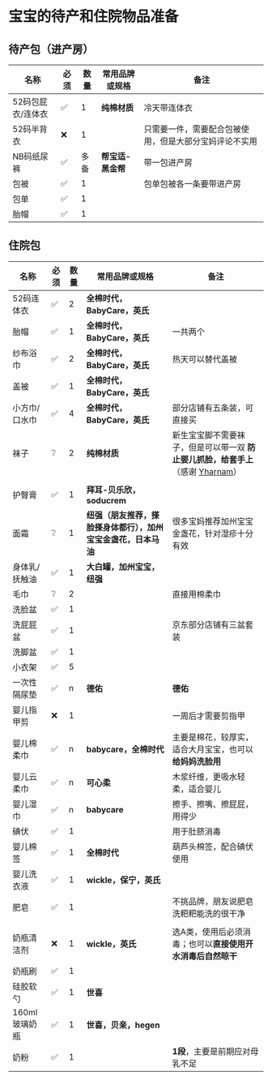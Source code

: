 <script setup>
import ScrollView from '../components/ScrollView.vue'
</script>
# 宝宝的待产和住院物品准备

## 待产包（进产房）

<ScrollView>

| **名称**        | **必须** | **数量** | **常用品牌或规格** | **备注**                                               |
| ----------------- | -------- | -------- | ------------------------------------------------------ | ------------------------------------------------------ |
| 52码包屁衣/连体衣 | ✅        | 1        | **纯棉材质** | 冷天带连体衣                        |
| 52码半背衣        | ❌        | 1        |         | 只需要一件，需要配合包被使用，但是大部分宝妈评论不实用 |
| NB码纸尿裤        | ✅        | 多备     | **帮宝适-黑金帮** | 带一包进产房                        |
| 包被              | ✅        | 1        |         | 包单包被各一条要带进产房                               |
| 包单              | ✅        | 1        |         |                                                        |
| 胎帽              | ✅        | 1        |         |                                                        |

## 住院包

| **名称**   | **必须** | **数量** | **常用品牌或规格** | **备注**                                             |
| ------------ | ---- | ---------------------------------------------------- | ---------------------------------------------------- | ---------------------------------------------------- |
| 52码连体衣 | ✅    | 2 | **全棉时代，BabyCare，英氏** |                              |
| 胎帽 | ✅ | 1 | **全棉时代，BabyCare，英氏** | 一共两个 |
| 纱布浴巾     | ✅    | 2   | **全棉时代，BabyCare，英氏** | 热天可以替代盖被                                             |
| 盖被         | ✅    | 1   | **全棉时代，BabyCare，英氏** |                                                      |
| 小方巾/口水巾 | ✅    | 4   | **全棉时代，BabyCare，英氏** | 部分店铺有五条装，可直接买 |
| 袜子     |   ❔    | 2 | **纯棉材质** | 新生宝宝脚不需要袜子，但是可以带一双 **防止婴儿抓脸，给套手上**（感谢 [Yharnam](https://juejin.cn/user/166781500525533)） |
|  |  |  |  | |
| 护臀膏       | ✅    | 1   | **拜耳-贝乐欣，soducrem** |                                       |
| 面霜     | ❔ | 1 | **纽强（朋友推荐，搽脸搽身体都行），加州宝宝金盏花，日本马油** | 很多宝妈推荐加州宝宝金盏花，针对湿疹十分有效                 |
| 身体乳/抚触油 | ✅ | 1 | **大白罐，加州宝宝，纽强** |                                                              |
| 毛巾         | ❔   | 2  |   | 直接用棉柔巾 |
| 洗脸盆       | ✅    | 1   |    |                                                      |
| 洗屁屁盆     | ✅    | 1   |    | 京东部分店铺有三盆套装 |
| 洗脚盆 | ✅ | 1 | | |
| 小衣架       | ✅    | 5  |   |                                                      |
| 一次性隔尿垫 | ✅    | n  | **德佑** | **德佑**                                             |
| 婴儿指甲剪   | ❌    | 1 |     | 一周后才需要剪指甲                                   |
| 婴儿棉柔巾   | ✅   | n | **babycare，全棉时代** | 主要是棉花，较厚实，适合大月宝宝，也可以 **给妈妈洗脸用** |
| 婴儿云柔巾   | ✅    | n  | **可心柔** | 木浆纤维，更吸水轻柔，适合婴儿           |
| 婴儿湿巾     | ✅    | n  | **babycare** | 擦手、擦嘴、擦屁屁，用得少 |
| 碘伏         | ✅ | 1 |  | 用于肚脐消毒 |
| 婴儿棉签 | ✅ | 1 | **全棉时代** | 葫芦头棉签，配合碘伏使用 |
| 婴儿洗衣液   | ✅    | 1   | **wickle，保宁，英氏** |                                |
| 肥皂 | ✅ | 1 |  | 不挑品牌，朋友说肥皂洗粑粑能洗的很干净 |
|  |  |  |  |  |
| 奶瓶清洁剂   | ❌   | 1   | **wickle，英氏** | 选A类，使用后必须消毒；也可以**直接使用开水消毒后自然晾干** |
| 奶瓶刷       | ✅    | 1   |    |                                                      |
| 硅胶软勺     | ✅   | 1 | **世喜** |                                            |
| 160ml 玻璃奶瓶 | ✅    | 1   | **世喜，贝亲，hegen** |                               |
| 奶粉         | ✅ | 1 |  | **1段**，主要是前期应对母乳不足                               |

</ScrollView>

